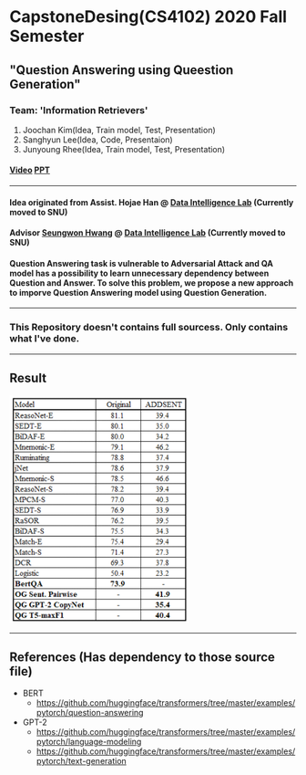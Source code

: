 # CapstoneDesing(CS4102) 2020 Fall Semester
## "Question Answering using Queestion Generation"

### Team: '**Information Retrievers**'
  1. Joochan Kim(Idea, Train model, Test, Presentation)
  2. Sanghyun Lee(Idea, Code, Presentaion)
  3. Junyoung Rhee(Idea, Train model, Test, Presentation)

#### [Video](https://www.youtube.com/watch?v=_2qmsbfT5gk) [PPT](https://github.com/TikaToka/CapstoneFall/tree/main/presentation)

***
#### Idea originated from Assist. Hojae Han @ [Data Intelligence Lab](http://dilab.yonsei.ac.kr/) (Currently moved to SNU)
#### Advisor [Seungwon Hwang](https://seungwonh.github.io/) @ [Data Intelligence Lab](http://dilab.yonsei.ac.kr/) (Currently moved to SNU)


#### Question Answering task is vulnerable to Adversarial Attack and QA model has a possibility to learn unnecessary dependency between Question and Answer. To solve this problem, we propose a new approach to imporve Question Answering model using Question Generation.

***

### This Repository doesn't contains full sourcess. Only contains what I've done.

***

## Result
![Result](https://github.com/TikaToka/CapstoneFall/blob/main/presentation/result/Result.PNG)

***

## References (Has dependency to those source file)
- BERT
  * https://github.com/huggingface/transformers/tree/master/examples/pytorch/question-answering
- GPT-2
  * https://github.com/huggingface/transformers/tree/master/examples/pytorch/language-modeling 
  * https://github.com/huggingface/transformers/tree/master/examples/pytorch/text-generation


